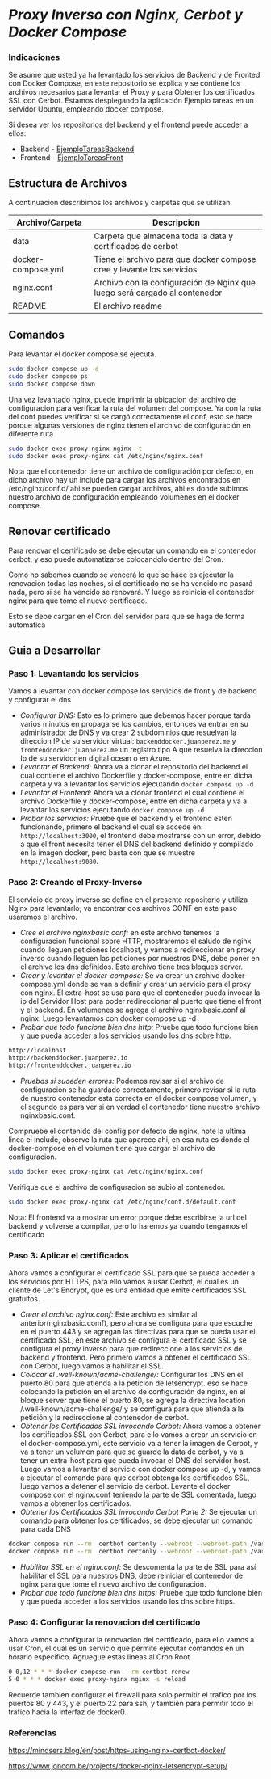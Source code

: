 # _Proxy Inverso con Nginx, Cerbot y Docker Compose_

### Indicaciones
Se asume que usted ya ha levantado los servicios de Backend y de Fronted con Docker Compose, en este repositorio se explica y se contiene los archivos necesarios para levantar el Proxy y para Obtener los certificados SSL con Cerbot.
Estamos desplegando la aplicación Ejemplo tareas en un servidor Ubuntu, empleando docker compose.

Si desea ver los repositorios del backend y el frontend puede acceder a ellos:
- Backend - [EjemploTareasBackend](https://github.com/calderonperaza/ejemplotareasBackEndExpress)
- Frontend - [EjemploTareasFront](https://github.com/calderonperaza/ejemplotareasfrontend)

## Estructura de Archivos

A continuacion describimos los archivos y carpetas que se utilizan.

| Archivo/Carpeta | Descripcion |
| ------ | ------ |
| data | Carpeta que almacena toda la data y certificados de cerbot|
| docker-compose.yml | Tiene el archivo para que docker compose cree y levante los servicios |
| nginx.conf | Archivo con la configuración de Nginx que luego será cargado al contenedor |
| README | El archivo readme |


## Comandos
Para levantar el docker compose se ejecuta.

```sh
sudo docker compose up -d
sudo docker compose ps
sudo docker compose down
```

Una vez levantado nginx, puede imprimir la ubicacion del archivo de configuracion para verificar la ruta del volumen del compose. Ya con la ruta del conf puedes verificar si se cargó correctamente el conf, esto se hace porque algunas versiones de nginx tienen el archivo de configuración en diferente ruta

```sh
sudo docker exec proxy-nginx nginx -t
sudo docker exec proxy-nginx cat /etc/nginx/nginx.conf
```
Nota que el contenedor tiene un archivo de configuración por defecto, en dicho archivo hay un include para cargar los archivos encontrados en /etc/nginx/conf.d/ ahi se pueden cargar archivos, ahi es donde subimos nuestro archivo de configuración empleando volumenes en el docker compose.

## Renovar certificado
Para renovar el certificado se debe ejecutar un comando en el contenedor cerbot, y eso puede automatizarse colocandolo dentro del Cron.

Como no sabemos cuando se vencerá lo que se hace es ejecutar la renovacion todas las noches, si el certificado no se ha vencido no pasará nada, pero si se ha vencido se renovará. Y luego se reinicia el contenedor nginx para que tome el nuevo certificado.


Esto se debe cargar en el Cron del servidor para que se haga de forma automatica

## Guia a Desarrollar

### Paso 1: Levantando los servicios
Vamos a levantar con docker compose los servicios de front y de backend y configurar el dns

- _Configurar DNS:_ Esto es lo primero que debemos hacer porque tarda varios minutos en propagarse los cambios, entonces va entrar en su administrador de DNS y va crear 2 subdominios que resuelvan la direccion IP de su servidor virtual: `backenddocker.juanperez.me` y `frontenddocker.juanperez.me` un registro tipo A que resuelva la direccion Ip de su servidor en digital ocean o en Azure.
- _Levantar el Backend:_ Ahora va a clonar el repositorio del backend el cual contiene el archivo Dockerfile y docker-compose, entre en dicha carpeta y va a levantar los servicios ejecutando `docker compose up -d`
- _Levantar el Frontend:_ Ahora va a clonar frontend el cual contiene el archivo Dockerfile y docker-compose, entre en dicha carpeta y va a levantar los servicios ejecutando `docker compose up -d`
- _Probar los servicios:_ Pruebe que el backend y el frontend esten funcionando, primero el backend el cual se accede en: `http://localhost:3000`, el frontend debe mostrarse con un error, debido a que el front necesita tener el DNS del backend definido y compilado en la imagen docker, pero basta con que se muestre `http://localhost:9080`.

### Paso 2: Creando el Proxy-Inverso
El servicio de proxy inverso se define en el presente repositorio y utiliza Nginx para levantarlo, va encontrar dos archivos CONF en este paso usaremos el archivo.

- _Cree el archivo nginxbasic.conf:_ en este archivo tenemos la configuracion funcional sobre HTTP, mostraremos el saludo de nginx cuando lleguen peticiones localhost, y vamos a redireccionar en proxy inverso cuando lleguen las peticiones por nuestros DNS, debe poner en el archivo los dns definidos. Este archivo tiene tres bloques server.
- _Crear y levantar el docker-compose:_ Se va crear un archivo docker-compose.yml donde se van a definir y crear un servicio para el proxy con nginx. El extra-host se usa para que el contenedor pueda invocar la ip del Servidor Host para poder redireccionar al puerto que tiene el front y el backend. En volumenes se agrega el archivo nginxbasic.conf al nginx. Luego levantamos con docker compose up -d
- _Probar que todo funcione bien dns http:_ Pruebe que todo funcione bien y que pueda acceder a los servicios usando los dns sobre http.
```sh
http://localhost
http://backenddocker.juanperez.io
http://frontenddocker.juanperez.io
```
- _Pruebas si suceden errores:_ Podemos revisar si el archivo de configuracion se ha guardado correctamente, primero revisar si la ruta de nuestro contenedor esta correcta en el docker compose volumen, y el segundo es para ver si en verdad el contenedor tiene nuestro archivo nginxbasic.conf.

Compruebe el contenido del config por defecto de nginx, note la ultima linea el include, observe la ruta que aparece ahi, en esa ruta es donde el docker-compose en el volumen tiene que cargar el archivo de configuracion.
```sh
sudo docker exec proxy-nginx cat /etc/nginx/nginx.conf
```

Verifique que el archivo de configuracion se subio al contenedor.
```sh
sudo docker exec proxy-nginx cat /etc/nginx/conf.d/default.conf
```
Nota: El frontend va a mostrar un error porque debe escribirse la url del backend y volverse a compilar, pero lo haremos ya cuando tengamos el certificado

### Paso 3: Aplicar el certificados

Ahora vamos a configurar el certificado SSL para que se pueda acceder a los servicios por HTTPS, para ello vamos a usar Cerbot, el cual es un cliente de Let's Encrypt, que es una entidad que emite certificados SSL gratuitos.

- _Crear el archivo nginx.conf:_ Este archivo es similar al anterior(nginxbasic.comf), pero ahora se configura para que escuche en el puerto 443 y se agregan las directivas para que se pueda usar el certificado SSL, en este archivo se configura el certificado SSL y se configura el proxy inverso para que redireccione a los servicios de backend y frontend. Pero primero vamos a obtener el certificado SSL con Cerbot, luego vamos a habilitar el SSL.
- _Colocar el .well-known/acme-challenge/:_ Configurar los DNS en el puerto 80 para que atienda a la peticion de letsencrypt. eso se hace colocando la petición en el archivo de configuración de nginx, en el bloque server que tiene el puerto 80, se agrega la directiva location /.well-known/acme-challenge/ y se configura para que atienda a la petición y la redireccione al contenedor de cerbot.
- _Obtener los Certificados SSL invocando Cerbot:_ Ahora vamos a obtener los certificados SSL con Cerbot, para ello vamos a crear un servicio en el docker-compose.yml, este servicio va a tener la imagen de Cerbot, y va a tener un volumen para que se guarde la data de cerbot, y va a tener un extra-host para que pueda invocar el DNS del servidor host. Luego vamos a levantar el servicio con docker compose up -d, y vamos a ejecutar el comando para que cerbot obtenga los certificados SSL, luego vamos a detener el servicio de cerbot. Levante el docker compose con el nginx.conf teniendo la parte de SSL comentada, luego vamos a obtener los certificados. 
- _Obtener los Certificados SSL invocando Cerbot Parte 2:_ Se ejecutar un comando para obtener los certificados, se debe ejecutar un comando para cada DNS
```sh
docker compose run --rm  certbot certonly --webroot --webroot-path /var/www/certbot/ -d backenddocker.juanperez.io
docker compose run --rm  certbot certonly --webroot --webroot-path /var/www/certbot/ -d frontenddocker.juanperez.io
```
- _Habilitar SSL en el nginx.conf:_ Se descomenta la parte de SSL para así habilitar el SSL para nuestros DNS, debe reiniciar el contenedor de nginx para que tome el nuevo archivo de configuración.
- _Probar que todo funcione bien dns https:_ Pruebe que todo funcione bien y que pueda acceder a los servicios usando los dns sobre https.


### Paso 4: Configurar la renovacion del certificado

Ahora vamos a configurar la renovacion del certificado, para ello vamos a usar Cron, el cual es un servicio que permite ejecutar comandos en un horario especifico. Agruegue estas lineas al Cron Root

```sh
0 0,12 * * * docker compose run --rm certbot renew
5 0 * * * docker exec proxy-nginx nginx -s reload
```

Recuerde tambien configurar el firewall para solo permitir el trafico por los puertos 80 y 443, y el puerto 22 para ssh, y también para permitir todo el trafico hacia la interfaz de docker0.

### Referencias

https://mindsers.blog/en/post/https-using-nginx-certbot-docker/

https://www.joncom.be/projects/docker-nginx-letsencrypt-setup/
